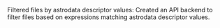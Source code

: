 Filtered files by astrodata descriptor values: Created an API backend to filter files based on expressions matching astrodata descriptor values.